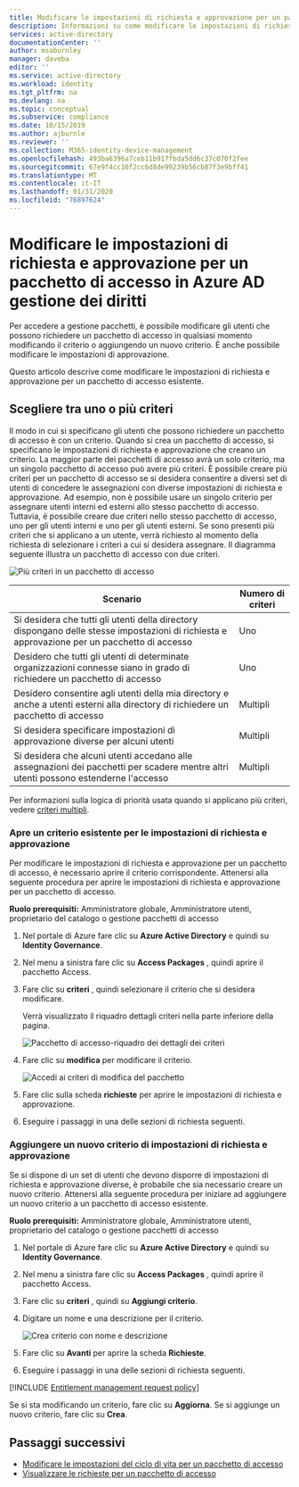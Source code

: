 ```yaml
---
title: Modificare le impostazioni di richiesta e approvazione per un pacchetto di accesso in Azure AD gestione dei diritti-Azure Active Directory
description: Informazioni su come modificare le impostazioni di richiesta e approvazione per un pacchetto di accesso in Azure Active Directory gestione dei diritti.
services: active-directory
documentationCenter: ''
author: msaburnley
manager: daveba
editor: ''
ms.service: active-directory
ms.workload: identity
ms.tgt_pltfrm: na
ms.devlang: na
ms.topic: conceptual
ms.subservice: compliance
ms.date: 10/15/2019
ms.author: ajburnle
ms.reviewer: ''
ms.collection: M365-identity-device-management
ms.openlocfilehash: 493ba6396a7ceb11b917fbda5dd6c37c070f2fee
ms.sourcegitcommit: 67e9f4cc16f2cc6d8de99239b56cb87f3e9bff41
ms.translationtype: MT
ms.contentlocale: it-IT
ms.lasthandoff: 01/31/2020
ms.locfileid: "76897624"
---
```

# <a name="change-request-and-approval-settings-for-an-access-package-in-azure-ad-entitlement-management"></a>Modificare le impostazioni di richiesta e approvazione per un pacchetto di accesso in Azure AD gestione dei diritti

Per accedere a gestione pacchetti, è possibile modificare gli utenti che possono richiedere un pacchetto di accesso in qualsiasi momento modificando il criterio o aggiungendo un nuovo criterio. È anche possibile modificare le impostazioni di approvazione.

Questo articolo descrive come modificare le impostazioni di richiesta e approvazione per un pacchetto di accesso esistente.

## <a name="choose-between-one-or-multiple-polices"></a>Scegliere tra uno o più criteri

Il modo in cui si specificano gli utenti che possono richiedere un pacchetto di accesso è con un criterio. Quando si crea un pacchetto di accesso, si specificano le impostazioni di richiesta e approvazione che creano un criterio. La maggior parte dei pacchetti di accesso avrà un solo criterio, ma un singolo pacchetto di accesso può avere più criteri. È possibile creare più criteri per un pacchetto di accesso se si desidera consentire a diversi set di utenti di concedere le assegnazioni con diverse impostazioni di richiesta e approvazione. Ad esempio, non è possibile usare un singolo criterio per assegnare utenti interni ed esterni allo stesso pacchetto di accesso. Tuttavia, è possibile creare due criteri nello stesso pacchetto di accesso, uno per gli utenti interni e uno per gli utenti esterni. Se sono presenti più criteri che si applicano a un utente, verrà richiesto al momento della richiesta di selezionare i criteri a cui si desidera assegnare. Il diagramma seguente illustra un pacchetto di accesso con due criteri.

![Più criteri in un pacchetto di accesso](./media/entitlement-management-access-package-request-policy/access-package-policy.png)

| Scenario | Numero di criteri |
| --- | --- |
| Si desidera che tutti gli utenti della directory dispongano delle stesse impostazioni di richiesta e approvazione per un pacchetto di accesso | Uno |
| Desidero che tutti gli utenti di determinate organizzazioni connesse siano in grado di richiedere un pacchetto di accesso | Uno |
| Desidero consentire agli utenti della mia directory e anche a utenti esterni alla directory di richiedere un pacchetto di accesso | Multipli |
| Si desidera specificare impostazioni di approvazione diverse per alcuni utenti | Multipli |
| Si desidera che alcuni utenti accedano alle assegnazioni dei pacchetti per scadere mentre altri utenti possono estenderne l'accesso | Multipli |

Per informazioni sulla logica di priorità usata quando si applicano più criteri, vedere [criteri multipli](entitlement-management-troubleshoot.md#multiple-policies
).

### <a name="open-an-existing-policy-of-request-and-approval-settings"></a>Apre un criterio esistente per le impostazioni di richiesta e approvazione

Per modificare le impostazioni di richiesta e approvazione per un pacchetto di accesso, è necessario aprire il criterio corrispondente. Attenersi alla seguente procedura per aprire le impostazioni di richiesta e approvazione per un pacchetto di accesso.

**Ruolo prerequisiti:** Amministratore globale, Amministratore utenti, proprietario del catalogo o gestione pacchetti di accesso

1. Nel portale di Azure fare clic su **Azure Active Directory** e quindi su **Identity Governance**.

1. Nel menu a sinistra fare clic su **Access Packages** , quindi aprire il pacchetto Access.

1. Fare clic su **criteri** , quindi selezionare il criterio che si desidera modificare.

    Verrà visualizzato il riquadro dettagli criteri nella parte inferiore della pagina.

    ![Pacchetto di accesso-riquadro dei dettagli dei criteri](./media/entitlement-management-shared/policy-details.png)

1. Fare clic su **modifica** per modificare il criterio.

    ![Accedi ai criteri di modifica del pacchetto](./media/entitlement-management-shared/policy-edit.png)

1. Fare clic sulla scheda **richieste** per aprire le impostazioni di richiesta e approvazione.

1. Eseguire i passaggi in una delle sezioni di richiesta seguenti.

### <a name="add-a-new-policy-of-request-and-approval-settings"></a>Aggiungere un nuovo criterio di impostazioni di richiesta e approvazione

Se si dispone di un set di utenti che devono disporre di impostazioni di richiesta e approvazione diverse, è probabile che sia necessario creare un nuovo criterio. Attenersi alla seguente procedura per iniziare ad aggiungere un nuovo criterio a un pacchetto di accesso esistente.

**Ruolo prerequisiti:** Amministratore globale, Amministratore utenti, proprietario del catalogo o gestione pacchetti di accesso

1. Nel portale di Azure fare clic su **Azure Active Directory** e quindi su **Identity Governance**.

1. Nel menu a sinistra fare clic su **Access Packages** , quindi aprire il pacchetto Access.

1. Fare clic su **criteri** , quindi su **Aggiungi criterio**.

1. Digitare un nome e una descrizione per il criterio.

    ![Crea criterio con nome e descrizione](./media/entitlement-management-access-package-request-policy/policy-name-description.png)

1. Fare clic su **Avanti** per aprire la scheda **Richieste**.

1. Eseguire i passaggi in una delle sezioni di richiesta seguenti.

[!INCLUDE [Entitlement management request policy](../../../includes/active-directory-entitlement-management-request-policy.md)]

Se si sta modificando un criterio, fare clic su **Aggiorna**. Se si aggiunge un nuovo criterio, fare clic su **Crea**.

## <a name="next-steps"></a>Passaggi successivi

- [Modificare le impostazioni del ciclo di vita per un pacchetto di accesso](entitlement-management-access-package-lifecycle-policy.md)
- [Visualizzare le richieste per un pacchetto di accesso](entitlement-management-access-package-requests.md)
